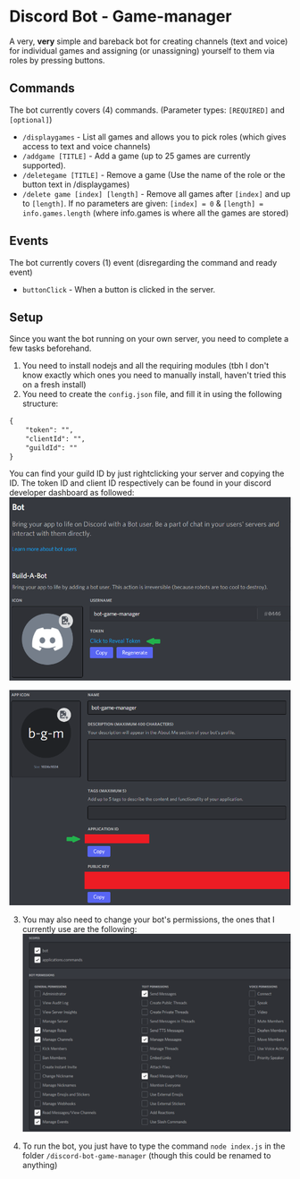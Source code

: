 # Discord Bot - Game-manager

A very, **very** simple and bareback bot for creating channels (text and voice) for individual games and assigning (or unassigning) yourself to them via roles by pressing buttons.

## Commands
The bot currently covers (4) commands. (Parameter types: `[REQUIRED]` and `[optional]`)
* `/displaygames` - List all games and allows you to pick roles (which gives access to text and voice channels)
* `/addgame [TITLE]` - Add a game (up to 25 games are currently supported).
* `/deletegame [TITLE]` - Remove a game (Use the name of the role or the button text in /displaygames)
* `/delete game [index] [length]` - Remove all games after `[index]` and up to `[length]`. If no parameters are given: `[index] = 0` & `[length] = info.games.length` (where info.games is where all the games are stored)

## Events
The bot currently covers (1) event (disregarding the command and ready event)
* `buttonClick` - When a button is clicked in the server.


## Setup
Since you want the bot running on your own server, you need to complete a few tasks beforehand.

1. You need to install nodejs and all the requiring modules (tbh I don't know exactly which ones you need to manually install, haven't tried this on a fresh install)
2. You need to create the `config.json` file, and fill it in using the following structure: 
```
{
    "token": "",
    "clientId": "",
    "guildId": ""
}
```
You can find your guild ID by just rightclicking your server and copying the ID. The token ID and client ID respectively can be found in your discord developer dashboard as followed:  
<img src="https://raw.githubusercontent.com/eggestig/discord-bot-game-manager/main/tokenID.png"
     alt="Discord developer dashboard, green arrow pointing towards the token ID">  
  
<img src="https://raw.githubusercontent.com/eggestig/discord-bot-game-manager/main/applicationID.png"
     alt="Discord developer dashboard, green arrow pointing towards the application ID">  
  
3. You may also need to change your bot's permissions, the ones that I currently use are the following:
<img src="https://raw.githubusercontent.com/eggestig/discord-bot-game-manager/main/permissions.PNG"
     alt="Discord developer dashboard, permissions">  
  
4. To run the bot, you just have to type the command `node index.js` in the folder `/discord-bot-game-manager` (though this could be renamed to anything)
